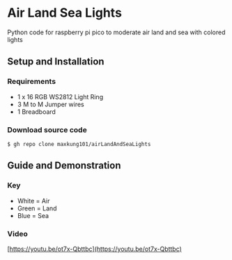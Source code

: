 # Air Land Sea Lights
Python code for raspberry pi pico to moderate air land and sea with colored lights

## Setup and Installation
### Requirements
* 1 x 16 RGB WS2812 Light Ring
* 3 M to M Jumper wires
* 1 Breadboard

### Download source code
```
$ gh repo clone maxkung101/airLandAndSeaLights
```

## Guide and Demonstration
### Key
* White = Air
* Green = Land
* Blue = Sea

### Video
[https://youtu.be/ot7x-Qbttbc](https://youtu.be/ot7x-Qbttbc)
